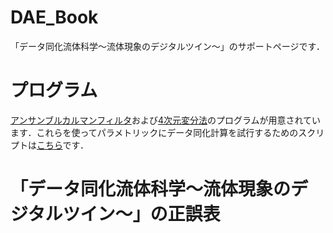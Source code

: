 # DAE_Book
「データ同化流体科学～流体現象のデジタルツイン～」のサポートページです．

# プログラム
[アンサンブルカルマンフィルタ](https://github.com/DAE-Code/NS2D_EnKF)および[4次元変分法](https://github.com/DAE-Code/NS2D_4DVar)のプログラムが用意されています．これらを使ってパラメトリックにデータ同化計算を試行するためのスクリプトは[こちら](https://github.com/DAE-Code/NS2D_DataAssimilation)です．

# 「データ同化流体科学～流体現象のデジタルツイン～」の正誤表


